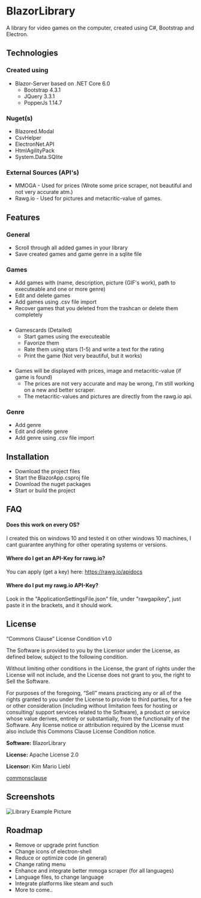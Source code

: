 # BlazorLibrary
A library for video games on the computer, created using C#, Bootstrap and Electron.
## Technologies

### Created using
- Blazor-Server based on .NET Core 6.0
    - Bootstrap 4.3.1
    - JQuery 3.3.1
    - PopperJs 1.14.7

### Nuget(s)
- Blazored.Modal
- CsvHelper
- ElectronNet.API
- HtmlAgilityPack
- System.Data.SQlite

### External Sources (API's)
- MMOGA - Used for prices (Wrote some price scraper, not beautiful and not very accurate atm.)
- Rawg.io - Used for pictures and metacritic-value of games.
## Features

### General
- Scroll through all added games in your library
- Save created games and game genre in a sqlite file

### Games
- Add games with (name, description, picture (GIF's work), path to executeable and one or more genre)
- Edit and delete games
- Add games using .csv file import
- Recover games that you deleted from the trashcan or delete them completely
#####
- Gamescards (Detailed)
    - Start games using the executeable
    - Favorize them
    - Rate them using stars (1-5) and write a text for the rating
    - Print the game (Not very beautiful, but it works)
#####
- Games will be displayed with prices, image and metacritic-value (if game is found)
    - The prices are not very accurate and may be wrong, I'm still working on a new and better scraper.
    - The metacritic-values and pictures are directly from the rawg.io api.

### Genre
- Add genre
- Edit and delete genre
- Add genre using .csv file import
## Installation

- Download the project files
- Start the BlazorApp.csproj file
- Download the nuget packages
- Start or build the project

## FAQ

#### Does this work on every OS?

I created this on windows 10 and tested it on other windows 10 machines, I cant guarantee anything for other operating systems or versions.

#### Where do I get an API-Key for rawg.io?

You can apply (get a key) here: https://rawg.io/apidocs

#### Where do I put my rawg.io API-Key?

Look in the "ApplicationSettingsFile.json" file, under "rawgapikey", just paste it in the brackets, and it should work.

## License

“Commons Clause” License Condition v1.0

The Software is provided to you by the Licensor under the License, as defined below, subject to the following condition.

Without limiting other conditions in the License, the grant of rights under the License will not include, and the License does not grant to you, the right to Sell the Software.

For purposes of the foregoing, “Sell” means practicing any or all of the rights granted to you under the License to provide to third parties, for a fee or other consideration (including without limitation fees for hosting or consulting/ support services related to the Software), a product or service whose value derives, entirely or substantially, from the functionality of the Software. Any license notice or attribution required by the License must also include this Commons Clause License Condition notice.

**Software:** BlazorLibrary

**License:** Apache License 2.0

**Licensor:** Kim Mario Liebl

[commonsclause](https://commonsclause.com/)
## Screenshots

![Library Example Picture](https://kmliebl.de/blazorlibraryscreenshots/library-ow.png)


## Roadmap

- Remove or upgrade print function
- Change icons of electron-shell
- Reduce or optimize code (in general)
- Change rating menu
- Enhance and integrate better mmoga scraper (for all languages)
- Language files, to change language
- Integrate platforms like steam and such
- More to come..
